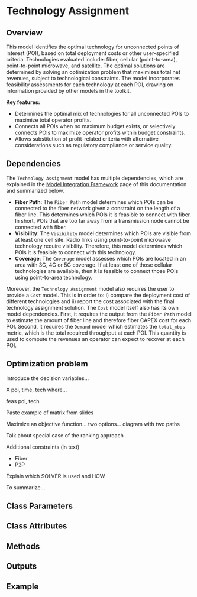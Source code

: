 # Technology Assignment

## Overview

This model identifies the optimal technology for unconnected points of interest (POI), based on total deployment costs or other user-specified criteria. Technologies evaluated include: fiber, cellular (point-to-area), point-to-point microwave, and satellite. The optimal solutions are determined by solving an optimization problem that maximizes total net revenues, subject to technological constraints. The model incorporates feasibility assessments for each technology at each POI, drawing on information provided by other models in the toolkit.

**Key features:**

- Determines the optimal mix of technologies for all unconnected POIs to maximize total operator profits.
- Connects all POIs when no maximum budget exists, or selectively connects POIs to maximize operator profits within budget constraints.
- Allows substitution of profit-related criteria with alternative considerations such as regulatory compliance or service quality.

## Dependencies

The `Technology Assignment` model has multiple dependencies, which are explained in the [Model Integration Framework](integrations.md) page of this documentation and summarized below.

- **Fiber Path**: The `Fiber Path` model determines which POIs can be connected to the fiber network given a constraint on the length of a fiber line. This determines which POIs it is feasible to connect with fiber. In short, POIs that are too far away from a transmission node cannot be connected with fiber.
- **Visibility**: The `Visibility` model determines which POIs are visible from at least one cell site. Radio links using point-to-point microwave technology require visibility. Therefore, this model determines which POIs it is feasible to connect with this technology.
- **Coverage**: The `Coverage` model assesses which POIs are located in an area with 3G, 4G or 5G coverage. If at least one of those cellular technologies are available, then it is feasible to connect those POIs using point-to-area technology.

Moreover, the `Technology Assignment` model also requires the user to provide a `Cost` model. This is in order to: i) compare the deployment cost of different technologies and ii) report the cost associated with the final technology assignment solution. The `Cost` model itself also has its own model dependencies. First, it requires the output from the `Fiber Path` model to estimate the amount of fiber line and therefore fiber CAPEX cost for each POI. Second, it requires the `Demand` model which estimates the `total_mbps` metric, which is the total required throughput at each POI. This quantity is used to compute the revenues an operator can expect to recover at each POI.

## Optimization problem

Introduce the decision variables...

X poi, time, tech where...

feas poi, tech

Paste example of matrix from slides

Maximize an objective function... two options... diagram with two paths

Talk about special case of the ranking approach

Additional constraints (in text)

- Fiber
- P2P

Explain which SOLVER is used and HOW

To summarize...

## Class Parameters

## Class Attributes

## Methods

## Outputs

## Example
